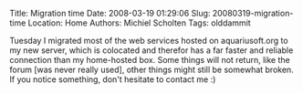Title: Migration time
Date: 2008-03-19 01:29:06
Slug: 20080319-migration-time
Location: Home
Authors: Michiel Scholten
Tags: olddammit

<p>Tuesday I migrated most of the web services hosted on aquariusoft.org to my new server, which is colocated and therefor has a far faster and reliable connection than my home-hosted box. Some things will not return, like the forum [was never really used], other things might still be somewhat broken. If you notice something, don't hesitate to contact me :)</p>